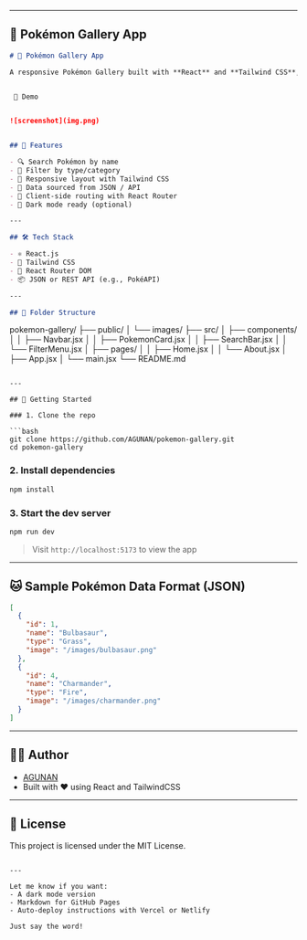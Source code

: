 

---

## 📘 Pokémon Gallery App

```markdown
# 🧩 Pokémon Gallery App

A responsive Pokémon Gallery built with **React** and **Tailwind CSS**, displaying Pokémon cards with filtering, search functionality, and dynamic data rendering.


 📸 Demo


![screenshot](img.png)


## 🚀 Features

- 🔍 Search Pokémon by name
- 🎯 Filter by type/category
- 📱 Responsive layout with Tailwind CSS
- 💾 Data sourced from JSON / API
- 🧭 Client-side routing with React Router
- 🌙 Dark mode ready (optional)

---

## 🛠️ Tech Stack

- ⚛️ React.js
- 💨 Tailwind CSS
- 🔁 React Router DOM
- 📦 JSON or REST API (e.g., PokéAPI)

---

## 📁 Folder Structure

```

pokemon-gallery/
├── public/
│   └── images/
├── src/
│   ├── components/
│   │   ├── Navbar.jsx
│   │   ├── PokemonCard.jsx
│   │   ├── SearchBar.jsx
│   │   └── FilterMenu.jsx
│   ├── pages/
│   │   ├── Home.jsx
│   │   └── About.jsx
│   ├── App.jsx
│   └── main.jsx
└── README.md

````

---

## 🧪 Getting Started

### 1. Clone the repo

```bash
git clone https://github.com/AGUNAN/pokemon-gallery.git
cd pokemon-gallery
````

### 2. Install dependencies

```bash
npm install
```

### 3. Start the dev server

```bash
npm run dev
```

> Visit `http://localhost:5173` to view the app

---

## 🐱 Sample Pokémon Data Format (JSON)

```json
[
  {
    "id": 1,
    "name": "Bulbasaur",
    "type": "Grass",
    "image": "/images/bulbasaur.png"
  },
  {
    "id": 4,
    "name": "Charmander",
    "type": "Fire",
    "image": "/images/charmander.png"
  }
]
```

---

## 🧑‍💻 Author

* [AGUNAN](https://github.com/AGUNAN)
* Built with ❤️ using React and TailwindCSS

---

## 📄 License

This project is licensed under the MIT License.

```

---

Let me know if you want:
- A dark mode version
- Markdown for GitHub Pages
- Auto-deploy instructions with Vercel or Netlify

Just say the word!
```
